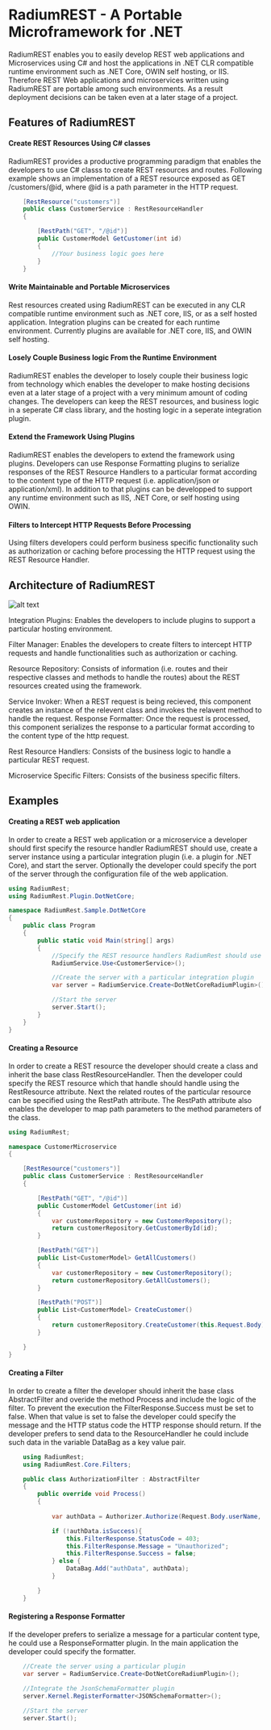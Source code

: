 # RadiumREST - A Portable Microframework for .NET

RadiumREST enables you to easily develop REST web applications and Microservices using C# and host the applications in .NET CLR compatible runtime environment such as .NET Core, OWIN self hosting, or IIS. Therefore REST Web applications and microservices written using RadiumREST are portable among such environments. As a result deployment decisions can be taken even at a later stage of a project.


## Features of RadiumREST

#### Create REST Resources Using C# classes 

RadiumREST provides a productive programming paradigm that enables the developers to use C# classs to create REST resources and routes.  Following example shows an implementation of a REST resource exposed as GET /customers/@id, where @id is a path parameter in the HTTP request.

```csharp
    [RestResource("customers")]
    public class CustomerService : RestResourceHandler
    {

        [RestPath("GET", "/@id")]
        public CustomerModel GetCustomer(int id)
        {
            //Your business logic goes here
        }
    }
```


#### Write Maintainable and Portable Microservices

Rest resources created using RadiumREST can be executed in any CLR compatible runtime environment such as .NET core, IIS, or as a self hosted application. Integration plugins can be created for each runtime environment. Currently plugins are available for .NET core, IIS, and OWIN self hosting.


#### Losely Couple Business logic From the Runtime Environment

RadiumREST enables the developer to losely couple their business logic from technology which enables the developer to make hosting decisions even at a later stage of a project with a very minimum amount of coding changes. The developers can keep the REST resources, and business logic in a seperate C# class library, and the hosting logic in a seperate integration plugin.


#### Extend the Framework Using Plugins

RadiumREST enables the developers to extend the framework using plugins. Developers can use Response Formatting plugins to serialize responses of the REST Resource Handlers to a particular format according to the content type of the HTTP request (i.e. application/json or application/xml). In addition to that plugins can be developped to support any runtime environment such as IIS, .NET Core, or self hosting using OWIN.

#### Filters to Intercept HTTP Requests Before Processing

Using filters developers could perform business specific functionality such as authorization or caching before processing the HTTP request using the REST Resource Handler. 

## Architecture of RadiumREST

![alt text](https://github.com/99xt/RadiumRest/raw/master/doc/architecture.png)

Integration Plugins: Enables the developers to include plugins to support a particular hosting environment.

Filter Manager: Enables the developers to create filters to intercept HTTP requests and handle functionalities such as authorization or caching.

Resource Repository: Consists of information (i.e. routes and their respective classes and methods to handle the routes) about the REST resources created using the framework.

Service Invoker: When a REST request is being recieved, this component creates an instance of the relevent class and invokes the relavent method to handle the request. 
Response Formatter: Once the request is processed, this component serializes the response to a particular format according to the content type of the http request.

Rest Resource Handlers: Consists of the business logic to handle a particular REST request.

Microservice Specific Filters: Consists of the business specific filters.


## Examples

#### Creating a REST web application

In order to create a REST web application or a microservice a developer should first specify the resource handler RadiumREST should use, create a server instance using a particular integration plugin (i.e. a plugin for .NET Core), and start the server. Optionally the developer could specify the port of the server through the configuration file of the web application.

```csharp
using RadiumRest;
using RadiumRest.Plugin.DotNetCore;

namespace RadiumRest.Sample.DotNetCore
{
    public class Program
    {
        public static void Main(string[] args)
        {
            //Specify the REST resource handlers RadiumRest should use
            RadiumService.Use<CustomerService>(); 

            //Create the server with a particular integration plugin
            var server = RadiumService.Create<DotNetCoreRadiumPlugin>();

            //Start the server
            server.Start();
        }
    }
}
```


#### Creating a Resource

In order to create a REST resource the developer should create a class and inherit the base class RestResourceHandler. Then the developer could specify the REST resource which that handle should handle using the RestResource attribute. Next the related routes of the particular resource can be specified using the RestPath attribute. The RestPath attribute also enables the developer to map path parameters to the method parameters of the class.

```csharp
using RadiumRest;

namespace CustomerMicroservice
{

    [RestResource("customers")]
    public class CustomerService : RestResourceHandler
    {

        [RestPath("GET", "/@id")]
        public CustomerModel GetCustomer(int id)
        {           
            var customerRepository = new CustomerRepository();
            return customerRepository.GetCustomerById(id);
        }

        [RestPath("GET")]
        public List<CustomerModel> GetAllCustomers()
        {
            var customerRepository = new CustomerRepository();
            return customerRepository.GetAllCustomers();
        }

        [RestPath("POST")]
        public List<CustomerModel> CreateCustomer()
        {
            return customerRepository.CreateCustomer(this.Request.Body);
        }

    }
}

```


#### Creating a Filter

In order to create a filter the developer should inherit the base class AbstractFilter and overide the method Process and include the logic of the filter. To prevent the execution the FilterResponse.Success must be set to false. When that value is set to false the developer could specify the message and the HTTP status code the HTTP response should return. If the developer prefers to send data to the ResourceHandler he could include such data in the variable DataBag as a key value pair.

```csharp
    using RadiumRest;
    using RadiumRest.Core.Filters;

    public class AuthorizationFilter : AbstractFilter
    {
        public override void Process()
        {
            
            var authData = Authorizer.Authorize(Request.Body.userName, Request.Body.password);

            if (!authData.isSuccess){
                this.FilterResponse.StatusCode = 403;
                this.FilterResponse.Message = "Unauthorized";
                this.FilterResponse.Success = false;
            } else {
                DataBag.Add("authData", authData);
            }

        }
    }
```


#### Registering a Response Formatter

If the developer prefers to serialize a message for a particular content type, he could use a ResponseFormatter plugin. In the main application the developer could specify the formatter.

```csharp
    //Create the server using a particular plugin
    var server = RadiumService.Create<DotNetCoreRadiumPlugin>();
    
    //Integrate the JsonSchemaFormatter plugin
    server.Kernel.RegisterFormatter<JSONSchemaFormatter>();

    //Start the server
    server.Start();
```